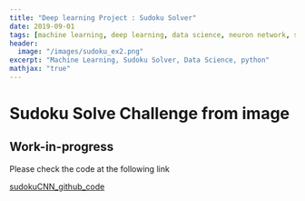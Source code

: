 ```yaml
---
title: "Deep learning Project : Sudoku Solver"
date: 2019-09-01
tags: [machine learning, deep learning, data science, neuron network, sudoku, MNIST dataset, Sequential Model]
header:
  image: "/images/sudoku_ex2.png"
excerpt: "Machine Learning, Sudoku Solver, Data Science, python"
mathjax: "true"
---
```

# Sudoku Solve Challenge from image

## Work-in-progress

Please check the code at the following link

[sudokuCNN_github_code](https://github.com/erenat77/sudokuCNN)
